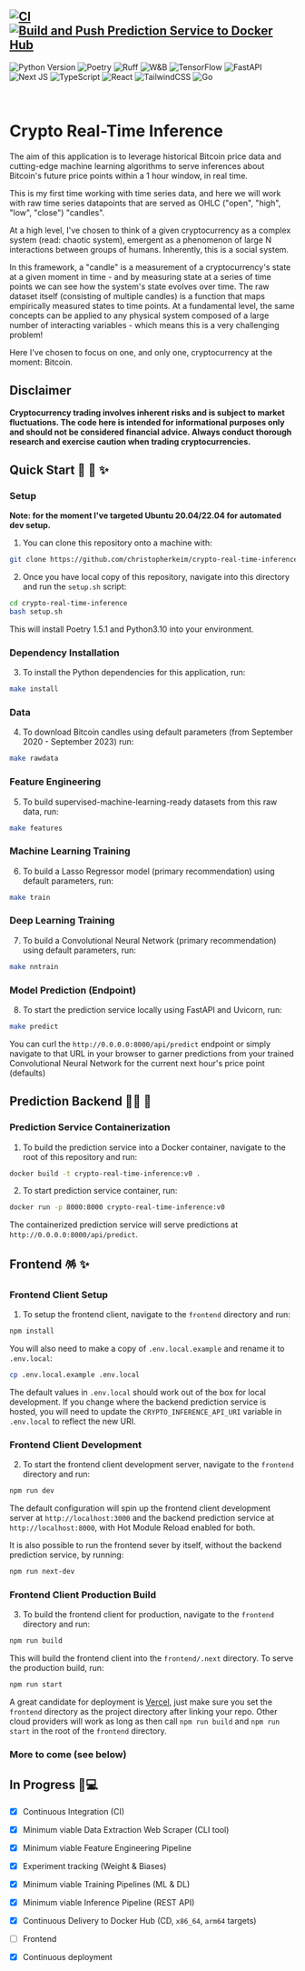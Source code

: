 [![CI][CI-BADGE]][CI-URL]
[![Build and Push Prediction Service to Docker Hub][DOCKER-HUB-BADGE]][DOCKER-HUB-URL]
---
![Python Version][PYTHON-BADGE]
![Poetry][POETRY-BADGE]
![Ruff][RUFF-BADGE]
![W&B][W&B-BADGE]
![TensorFlow][TENSORFLOW-BADGE]
![FastAPI][FASTAPI-BADGE]
![Next JS][NEXTJS-BADGE]
![TypeScript][TYPESCRIPT-BADGE]
![React][REACT-BADGE]
![TailwindCSS][TAILWINDCSS-BADGE]
![Go][GO-BADGE]

&nbsp;

# Crypto Real-Time Inference

The aim of this application is to leverage historical Bitcoin price data and cutting-edge machine learning algorithms to serve inferences about Bitcoin's future price points within a 1 hour window, in real time.

This is my first time working with time series data, and here we will work with raw time series datapoints that are served as OHLC ("open", "high", "low", "close") "candles".

At a high level, I've chosen to think of a given cryptocurrency as a complex system (read: chaotic system), emergent as a phenomenon of large N interactions between groups of humans. Inherently, this is a social system.

In this framework, a "candle" is a measurement of a cryptocurrency's state at a given moment in time - and by measuring state at a series of time points we can see how the system's state evolves over time. The raw dataset itself (consisting of multiple candles) is a function that maps empirically measured states to time points. At a fundamental level, the same concepts can be applied to any physical system composed of a large number of interacting variables - which means this is a very challenging problem!

Here I've chosen to focus on one, and only one, cryptocurrency at the moment: Bitcoin.

## Disclaimer

**Cryptocurrency trading involves inherent risks and is subject to market fluctuations. The code here is intended for informational purposes only and should not be considered financial advice. Always conduct thorough research and exercise caution when trading cryptocurrencies.**

## Quick Start 🐍 🚀 ✨

### Setup

**Note: for the moment I've targeted Ubuntu 20.04/22.04 for automated dev setup.**

1. You can clone this repository onto a machine with:

```bash
git clone https://github.com/christopherkeim/crypto-real-time-inference.git
```

2. Once you have local copy of this repository, navigate into this directory and run the `setup.sh` script:

```bash
cd crypto-real-time-inference
bash setup.sh
```

This will install Poetry 1.5.1 and Python3.10 into your environment.

### Dependency Installation

3. To install the Python dependencies for this application, run:

```bash
make install
```

### Data

4. To download Bitcoin candles using default parameters (from September 2020 - September 2023) run:

```bash
make rawdata
```

### Feature Engineering

5. To build supervised-machine-learning-ready datasets from this raw data, run:

```bash
make features
```

### Machine Learning Training

6. To build a Lasso Regressor model (primary recommendation) using default parameters, run:

```bash
make train
```

### Deep Learning Training

7. To build a Convolutional Neural Network (primary recommendation) using default parameters, run:

```bash
make nntrain
```

### Model Prediction (Endpoint)

8. To start the prediction service locally using FastAPI and Uvicorn, run:

```bash
make predict
```

You can curl the `http://0.0.0.0:8000/api/predict` endpoint or simply navigate to that URL in your browser to garner predictions from your trained Convolutional Neural Network for the current next hour's price point (defaults)

## Prediction Backend 🧙‍♂️ 🔧

### Prediction Service Containerization

1. To build the prediction service into a Docker container, navigate to the root of this repository and run:

```bash
docker build -t crypto-real-time-inference:v0 .
```

2. To start prediction service container, run:

```bash
docker run -p 8000:8000 crypto-real-time-inference:v0
```

The containerized prediction service will serve predictions at `http://0.0.0.0:8000/api/predict`.

## Frontend 🪅 ✨

### Frontend Client Setup

1. To setup the frontend client, navigate to the `frontend` directory and run:

```bash
npm install
```

You will also need to make a copy of `.env.local.example` and rename it to `.env.local`:

```bash
cp .env.local.example .env.local
```

The default values in `.env.local` should work out of the box for local development. If you change where the backend prediction service is hosted, you will need to update the `CRYPTO_INFERENCE_API_URI` variable in `.env.local` to reflect the new URI.

### Frontend Client Development

2. To start the frontend client development server, navigate to the `frontend` directory and run:

```bash
npm run dev
```

The default configuration will spin up the frontend client development server at `http://localhost:3000` and the backend prediction service at `http://localhost:8000`, with Hot Module Reload enabled for both.

It is also possible to run the frontend sever by itself, without the backend prediction service, by running:

```bash
npm run next-dev
```

### Frontend Client Production Build

3. To build the frontend client for production, navigate to the `frontend` directory and run:

```bash
npm run build
```

This will build the frontend client into the `frontend/.next` directory. To serve the production build, run:

```bash
npm run start
```

A great candidate for deployment is [Vercel](https://vercel.com), just make sure you set the `frontend` directory as the project directory after linking your repo. Other cloud providers will work as long as then call `npm run build` and `npm run start` in the root of the `frontend` directory.

### More to come (see below)

## In Progress 🔧💻

- [x] Continuous Integration (CI)

- [x] Minimum viable Data Extraction Web Scraper (CLI tool)

- [x] Minimum viable Feature Engineering Pipeline

- [x] Experiment tracking (Weight & Biases)

- [x] Minimum viable Training Pipelines (ML & DL)

- [x] Minimum viable Inference Pipeline (REST API)

- [x] Continuous Delivery to Docker Hub (CD, `x86_64`, `arm64` targets)

- [ ] Frontend

- [x] Continuous deployment

<!-- Links -->

[CI-BADGE]: https://github.com/christopherkeim/crypto-real-time-inference/actions/workflows/ci.yaml/badge.svg
[CI-URL]: https://github.com/christopherkeim/crypto-real-time-inference/actions/workflows/ci.yaml
[DOCKER-HUB-BADGE]: https://github.com/christopherkeim/crypto-real-time-inference/actions/workflows/build-and-push-to-docker-hub.yaml/badge.svg
[DOCKER-HUB-URL]: https://github.com/christopherkeim/crypto-real-time-inference/actions/workflows/build-and-push-to-docker-hub.yaml
[PYTHON-BADGE]: https://img.shields.io/badge/python-3.10-blue.svg
[POETRY-BADGE]: https://img.shields.io/endpoint?url=https://python-poetry.org/badge/v0.json
[RUFF-BADGE]: https://img.shields.io/endpoint?url=https://raw.githubusercontent.com/astral-sh/ruff/main/assets/badge/v2.json
[W&B-BADGE]: https://img.shields.io/badge/Experiment%20Tracking-W%26B-yellow?labelColor=black&color=yellow
[TENSORFLOW-BADGE]: https://img.shields.io/badge/TensorFlow-%23FF6F00.svg?style=flat&logo=TensorFlow&logoColor=white
[FASTAPI-BADGE]: https://img.shields.io/badge/FastAPI-005571?style=flat&logo=fastapi
[NEXTJS-BADGE]: https://img.shields.io/badge/Next-black?style=flat&logo=next.js&logoColor=white
[TYPESCRIPT-BADGE]: https://img.shields.io/badge/typescript-%23007ACC.svg?style=flat&logo=typescript&logoColor=white
[REACT-BADGE]: https://img.shields.io/badge/react-%2320232a.svg?style=flat&logo=react&logoColor=%2361DAFB
[TAILWINDCSS-BADGE]: https://img.shields.io/badge/tailwindcss-%2338B2AC.svg?style=flat&logo=tailwind-css&logoColor=white
[GO-BADGE]: https://img.shields.io/badge/Go-%2300ADD8.svg?style=flat&logo=go&logoColor=white
